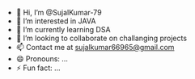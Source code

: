 - 👋 Hi, I’m @SujalKumar-79
- 👀 I’m interested in JAVA
- 🌱 I’m currently learning DSA
- 💞️ I’m looking to collaborate on challanging projects
- 📫 Contact me at sujalkumar66965@gmail.com
- 😄 Pronouns: ...
- ⚡ Fun fact: ...

<!---
SujalKumar-79/SujalKumar-79 is a ✨ special ✨ repository because its `README.md` (this file) appears on your GitHub profile.
You can click the Preview link to take a look at your changes.
--->
